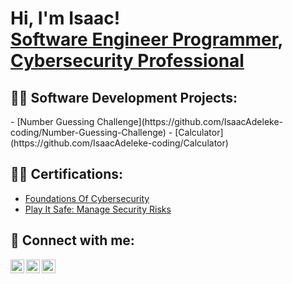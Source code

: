 <h1>Hi, I'm Isaac! <br/><a href="https://github.com/IsaacAdeleke-coding">Software Engineer Programmer</a>, <a href="https://www.linkedin.com/in/isaac-adeleke/">Cybersecurity Professional</a>

<h2>👨‍💻 Software Development Projects:</h2>
- [Number Guessing Challenge](https://github.com/IsaacAdeleke-coding/Number-Guessing-Challenge)
- [Calculator](https://github.com/IsaacAdeleke-coding/Calculator)


<h2>👨‍💻 Certifications:</h2>

- [Foundations Of Cybersecurity](https://coursera.org/share/1550e5307bc1b890bbb0612ff2e5a2cf)
- [Play It Safe: Manage Security Risks](https://coursera.org/share/b3728129c1a252f0f48242df60e3a9aa)






<h2> 🤳 Connect with me:</h2>

[<img align="left" alt="JoshMadakor | Twitter" width="22px" src="https://cdn.jsdelivr.net/npm/simple-icons@v3/icons/twitter.svg" />][twitter]
[<img align="left" alt="JoshMadakor | LinkedIn" width="22px" src="https://cdn.jsdelivr.net/npm/simple-icons@v3/icons/linkedin.svg" />][linkedin]
[<img align="left" alt="JoshMadakor | Instagram" width="22px" src="https://cdn.jsdelivr.net/npm/simple-icons@v3/icons/instagram.svg" />][instagram]

[twitter]: https://twitter.com/IsaacAdeleke_T
[instagram]: https://www.instagram.com/djfaaji__/
[linkedin]: https://linkedin.com/in/isaac-adeleke

